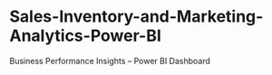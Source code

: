 # Sales-Inventory-and-Marketing-Analytics-Power-BI
Business Performance Insights – Power BI Dashboard
